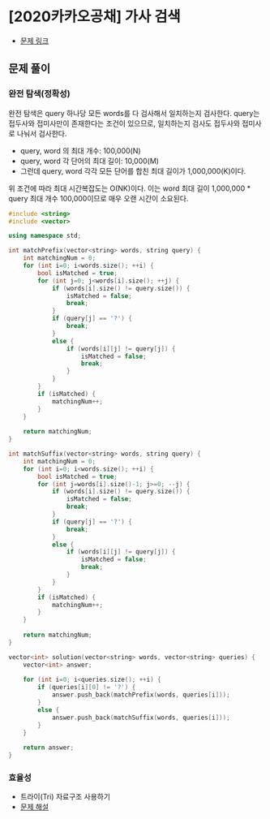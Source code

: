 # [2020카카오공채] 가사 검색
- [문제 링크](https://programmers.co.kr/learn/courses/30/lessons/60060)

## 문제 풀이
### 완전 탐색(정확성)
완전 탐색은 query 하나당 모든 words를 다 검사해서 일치하는지 검사한다. query는 접두사와 접미사만이 존재한다는 조건이 있으므로, 일치하는지 검사도 접두사와 접미사로 나눠서 검사한다.
- query, word 의 최대 개수: 100,000(N)
- query, word 각 단어의 최대 길이: 10,000(M)
- 그런데 query, word 각각 모든 단어를 합친 최대 길이가 1,000,000(K)이다.

위 조건에 따라 최대 시간복잡도는 O(NK)이다. 이는 word 최대 길이 1,000,000 * query 최대 개수 100,000이므로 매우 오랜 시간이 소요된다.

```cpp
#include <string>
#include <vector>

using namespace std;

int matchPrefix(vector<string> words, string query) {
    int matchingNum = 0;
    for (int i=0; i<words.size(); ++i) {
        bool isMatched = true;
        for (int j=0; j<words[i].size(); ++j) {
            if (words[i].size() != query.size()) {
                isMatched = false;
                break;
            }
            if (query[j] == '?') {
                break;
            }
            else {
                if (words[i][j] != query[j]) {
                    isMatched = false;
                    break;
                }
            }
        }
        if (isMatched) {
            matchingNum++;
        }
    }
    
    return matchingNum;
}

int matchSuffix(vector<string> words, string query) {
    int matchingNum = 0;
    for (int i=0; i<words.size(); ++i) {
        bool isMatched = true;
        for (int j=words[i].size()-1; j>=0; --j) {
            if (words[i].size() != query.size()) {
                isMatched = false;
                break;
            }
            if (query[j] == '?') {
                break;
            }
            else {
                if (words[i][j] != query[j]) {
                    isMatched = false;
                    break;
                }
            }
        }
        if (isMatched) {
            matchingNum++;
        }
    }
    
    return matchingNum;
}

vector<int> solution(vector<string> words, vector<string> queries) {
    vector<int> answer;
    
    for (int i=0; i<queries.size(); ++i) {
        if (queries[i][0] != '?') {
            answer.push_back(matchPrefix(words, queries[i]));
        }
        else {
            answer.push_back(matchSuffix(words, queries[i]));
        }
    }
    
    return answer;
}
```

### 효율성
- 트라이(Tri) 자료구조 사용하기
- [문제 해설](https://tech.kakao.com/2019/10/02/kakao-blind-recruitment-2020-round1/)